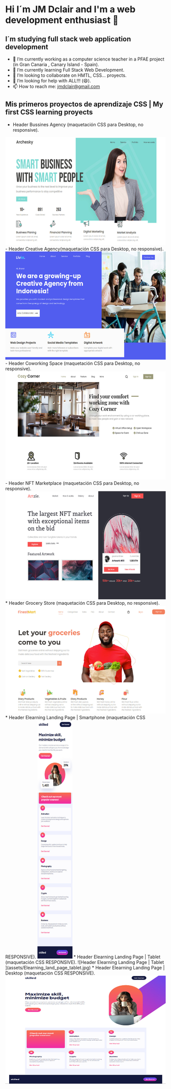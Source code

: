 # Hi I´m JM Dclair and I'm a web development enthusiast 👋
## I´m studying full stack web application development
- 🔭 I’m currently working as a computer science teacher in a PFAE project (in Gran Canaria , Canary Island - Spain).
- 🌱 I’m currently learning Full Stack Web Development.
- 👯 I’m looking to collaborate on HMTL, CSS... proyects.
- 🤔 I’m looking for help with ALL!!! (😄).
- 📫 How to reach me: jmdclair@gmail.com

## Mis primeros proyectos de aprendizaje CSS | My first CSS learning proyects
- Header Bussines Agency (maquetación CSS para Desktop, no responsive).
<img src="assets/header_bussines_agency.jpg" alt="Bussines Agency" width="610px" height="340px">
- Header Creative Agency(maquetación CSS para Desktop, no responsive).
<img src="assets/creative_agency.jpg" alt="Creative Agency" width="610px" height="340px">
- Header Coworking Space (maquetación CSS para Desktop, no responsive).
<img src="assets/coworking_space.jpg" alt="Coworking Space" width="610px" height="340px">
- Header NFT Marketplace (maquetación CSS para Desktop, no responsive).
<img src="assets/NFT_marketplace.jpg" alt="NFT Marketplace" width="610px" height="340px">
* Header Grocery Store (maquetación CSS para Desktop, no responsive).
<img src="assets/Grocery_Store.jpg" alt="Grocery Store" width="610px" height="340px">
* Header Elearning Landing Page | Smartphone (maquetación CSS RESPONSIVE).
<img src="assets/Elearning_land_page_smartphone.jpg" alt="Elearning Land Page Mobile" width="110px" height="750px">
* Header Elearning Landing Page | Tablet (maquetación CSS RESPONSIVE).
![Header Elearning Landing Page | Tablet ](assets/Elearning_land_page_tablet.jpg)
* Header Elearning Landing Page | Desktop (maquetación CSS RESPONSIVE).
<img src="assets/Elearning_land_page_Desktop.jpg" alt="Elearning land page Desktop." width="610px" height="340px">

<!--
**dclair/dclair** is a ✨ _special_ ✨ repository because its `README.md` (this file) appears on your GitHub profile.

Here are some ideas to get you started:

- 🔭 I’m currently working on ...
- 🌱 I’m currently learning ...
- 👯 I’m looking to collaborate on ...
- 🤔 I’m looking for help with ...
- 💬 Ask me about ...
- 📫 How to reach me: ...
- 😄 Pronouns: ...
- ⚡ Fun fact: ...
-->
